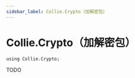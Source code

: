 ```yaml
---
sidebar_label: Collie.Crypto（加解密包）
---
```


# Collie.Crypto（加解密包）

```collie
using Collie.Crypto;
```

TODO
